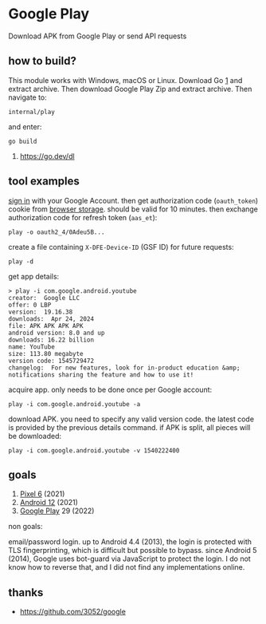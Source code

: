 # Google Play

Download APK from Google Play or send API requests

## how to build?

This module works with Windows, macOS or Linux. Download Go [1] and extract
archive. Then download Google Play Zip and extract archive. Then navigate to:

```
internal/play
```

and enter:

```
go build
```

1. https://go.dev/dl

## tool examples

[sign in](https://accounts.google.com/embedded/setup/v2/android) with your Google
Account. then get authorization code (`oauth_token`) cookie from
[browser&nbsp;storage][1]. should be valid for 10 minutes. then exchange
authorization code for refresh token (`aas_et`):

~~~
play -o oauth2_4/0Adeu5B...
~~~

[1]://firefox-source-docs.mozilla.org/devtools-user/storage_inspector

create a file containing `X-DFE-Device-ID` (GSF ID) for future requests:

~~~
play -d
~~~

get app details:

~~~
> play -i com.google.android.youtube
creator:  Google LLC
offer: 0 LBP
version:  19.16.38
downloads:  Apr 24, 2024
file: APK APK APK APK
android version: 8.0 and up
downloads: 16.22 billion
name: YouTube
size: 113.80 megabyte
version code: 1545729472
changelog:  For new features, look for in-product education &amp; notifications sharing the feature and how to use it!
~~~

acquire app. only needs to be done once per Google account:

~~~
play -i com.google.android.youtube -a
~~~

download APK. you need to specify any valid version code. the latest code is
provided by the previous details command. if APK is split, all pieces will be
downloaded:

~~~
play -i com.google.android.youtube -v 1540222400
~~~

## goals

1. [Pixel 6](//wikipedia.org/wiki/Pixel_6) (2021)
2. [Android 12](//wikipedia.org/wiki/Android_12) (2021)
3. [Google Play](//wikipedia.org/wiki/Google_Play) 29 (2022)

non goals:

email/password login. up to Android 4.4 (2013), the login is protected with TLS
fingerprinting, which is difficult but possible to bypass. since Android 5
(2014), Google uses bot-guard via JavaScript to protect the login. I do not
know how to reverse that, and I did not find any implementations online.

## thanks
- https://github.com/3052/google